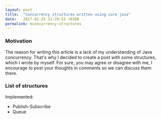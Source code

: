 ```yaml
---
layout: post
title:  "Concurrency structures written using core java"
date:   2017-02-25 11:29:52 +0300
permalink: mconcurrency-structures
---
```

### Motivation

The reason for writing this article is a lack of my understanding of Java concurrency. That's why I decided to create a post with some structures, which I wrote by myself. For sure, you may agree or disagree with me, I encourage to post your thoughts in comments so we can discuss them there.

### List of structures

Implemented:

- Publish-Subscribe
- Queue